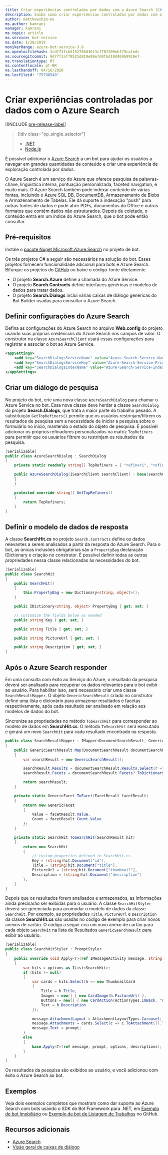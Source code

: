 ```yaml
---
title: Criar experiências controladas por dados com o Azure Search (C# v3) – Serviço de Bot
description: Saiba como criar experiências controladas por dados com o Azure Search e ajudar os usuários a navegar em grandes quantidades de conteúdo em um bot com o SDK do Bot Framework para .NET e Azure Search.
author: matthewshim-ms
ms.author: kamrani
manager: kamrani
ms.topic: article
ms.service: bot-service
ms.date: 1/28/2019
monikerRange: azure-bot-service-3.0
ms.openlocfilehash: 2cdf73fcb5152768d3613cf78f209ebf79ca1edc
ms.sourcegitcommit: 9d77f3aff9521d819e88efd0fbd19d469b9919e7
ms.translationtype: MT
ms.contentlocale: pt-BR
ms.lasthandoff: 04/16/2020
ms.locfileid: "75798540"
---
```

# <a name="create-data-driven-experiences-with-azure-search"></a>Criar experiências controladas por dados com o Azure Search 

[!INCLUDE [pre-release-label](../includes/pre-release-label-v3.md)]

> [!div class="op_single_selector"]
> - [.NET](../dotnet/bot-builder-dotnet-search-azure.md)
> - [Node.js](../nodejs/bot-builder-nodejs-search-azure.md)

É possível adicionar o [Azure Search](https://azure.microsoft.com/services/search/) a um bot para ajudar os usuários a navegar em grandes quantidades de conteúdo e criar uma experiência de exploração controlada por dados.

O Azure Search é um serviço do Azure que oferece pesquisa de palavras-chave, linguística interna, pontuação personalizada, faceted navigation, e muito mais. O Azure Search também pode indexar conteúdo de várias fontes, incluindo o Azure SQL DB, DocumentDB, Armazenamento de Blobs e Armazenamento de Tabelas. Ele dá suporte à indexação "push" para outras fontes de dados e pode abrir PDFs, documentos do Office e outros formatos que contém dados não estruturados. Depois de coletado, o conteúdo entra em um índice do Azure Search, que o bot pode então consultar.

## <a name="prerequisites"></a>Pré-requisitos

Instale o [pacote Nuget Microsoft.Azure.Search](https://www.nuget.org/packages/Microsoft.Azure.Search/4.0.0-preview) no projeto de bot.

Os três projetos C# a seguir são necessários na solução do bot. Esses projetos fornecem funcionalidade adicional para bots e Azure Search. Bifurque os projetos do [GitHub](https://aka.ms/v3-cs-search-demo) ou baixe o código-fonte diretamente.

- O projeto **Search.Azure** define a chamada do Azure Service.
- O projeto **Search.Contracts** define interfaces genéricas e modelos de dados para tratar dados.
- O projeto **Search.Dialogs** inclui várias caixas de diálogo genéricas do Bot Builder usadas para consultar o Azure Search.

## <a name="configure-azure-search-settings"></a>Definir configurações do Azure Search

Defina as configurações do Azure Search no arquivo **Web.config** do projeto usando suas próprias credenciais do Azure Search nos campos de valor. O construtor na classe `AzureSearchClient` usará essas configurações para registrar e associar o bot ao Azure Service.

```xml
<appSettings>
    <add key="SearchDialogsServiceName" value="Azure-Search-Service-Name" /> <!-- replace value field with Azure Service Name --> 
    <add key="SearchDialogsServiceKey" value="Azure-Search-Service-Primary-Key" /> <!-- replace value field with Azure Service Key --> 
    <add key="SearchDialogsIndexName" value="Azure-Search-Service-Index" /> <!-- replace value field with your Azure Search Index --> 
</appSettings>
```

## <a name="create-a-search-dialog"></a>Criar um diálogo de pesquisa

No projeto do bot, crie uma nova classe `AzureSearchDialog` para chamar o Azure Service no bot. Essa nova classe deve herdar a classe `SearchDialog` do projeto **Search.Dialogs**, que trata a maior parte do trabalho pesado. A substituição `GetTopRefiners()` permite que os usuários restrinjam/filtrem os resultados de pesquisa sem a necessidade de iniciar a pesquisa sobre o formulário no início, mantendo o estado do objeto de pesquisa. É possível adicionar os próprios refinadores personalizados na matriz `TopRefiners` para permitir que os usuários filtrem ou restrinjam os resultados da pesquisa. 

```cs
[Serializable]
public class AzureSearchDialog : SearchDialog
{
    private static readonly string[] TopRefiners = { "refiner1", "refiner2", "refiner3" }; // define your own custom refiners 

    public AzureSearchDialog(ISearchClient searchClient) : base(searchClient, multipleSelection: true)
    {
    }

    protected override string[] GetTopRefiners()
    {
        return TopRefiners;
    }
}
```

## <a name="define-the-response-data-model"></a>Definir o modelo de dados de resposta

A classe **SearchHit.cs** no projeto `Search.Contracts` define os dados relevantes a serem analisados a partir da resposta do Azure Search. Para o bot, as únicas inclusões obrigatórias são a `PropertyBag` declaração IDictionary e criação no construtor. É possível definir todas as outras propriedades nessa classe relacionadas às necessidades do bot. 

```cs
[Serializable]
public class SearchHit
{
    public SearchHit()
    {
        this.PropertyBag = new Dictionary<string, object>();
    }

    public IDictionary<string, object> PropertyBag { get; set; }

    // customize the fields below as needed 
    public string Key { get; set; }

    public string Title { get; set; }

    public string PictureUrl { get; set; }

    public string Description { get; set; }
}
```

## <a name="after-azure-search-responds"></a>Após o Azure Search responder 

Em uma consulta com êxito ao Serviço do Azure, o resultado da pesquisa deverá ser analisado para recuperar os dados relevantes para o bot exibir ao usuário. Para habilitar isso, será necessário criar uma classe `SearchResultMapper`. O objeto `GenericSearchResult` criado no construtor define uma lista e dicionário para armazenar resultados e facetas respectivamente, após cada resultado ser analisado em relação aos modelos de dados do bot. 

Sincronize as propriedades no método `ToSearchHit` para corresponder ao modelo de dados em **SearchHit.cs**. O método `ToSearchHit` será executado e gerará um novo `SearchHit` para cada resultado encontrado na resposta.  

```cs
public class SearchResultMapper : IMapper<DocumentSearchResult, GenericSearchResult>
{
    public GenericSearchResult Map(DocumentSearchResult documentSearchResult)
    {
        var searchResult = new GenericSearchResult();

        searchResult.Results = documentSearchResult.Results.Select(r => ToSearchHit(r)).ToList();
        searchResult.Facets = documentSearchResult.Facets?.ToDictionary(kv => kv.Key, kv => kv.Value.Select(f => ToFacet(f)));

        return searchResult;
    }

    private static GenericFacet ToFacet(FacetResult facetResult)
    {
        return new GenericFacet
        {
            Value = facetResult.Value,
            Count = facetResult.Count.Value
        };
    }

    private static SearchHit ToSearchHit(SearchResult hit)
    {
        return new SearchHit
        {
            // custom properties defined in SearchHit.cs 
            Key = (string)hit.Document["id"],
            Title = (string)hit.Document["title"],
            PictureUrl = (string)hit.Document["thumbnail"],
            Description = (string)hit.Document["description"]
        };
    }
}
```
Depois que os resultados forem analisados e armazenados, as informações ainda precisarão ser exibidas para o usuário. A classe `SearchHitStyler` deverá ser gerenciada para acomodar o modelo de dados da classe `SearchHit`. Por exemplo, as propriedades `Title`, `PictureUrl` e `Description` da classe **SearchHit.cs** são usadas no código de exemplo para criar novos anexos de cartão. O código a seguir cria um novo anexo de cartão para cada objeto `SearchHit` na lista de Resultados `GenericSearchResult` para exibir ao usuário.   

```cs
[Serializable]
public class SearchHitStyler : PromptStyler
{
    public override void Apply<T>(ref IMessageActivity message, string prompt, IReadOnlyList<T> options, IReadOnlyList<string> descriptions = null)
    {
        var hits = options as IList<SearchHit>;
        if (hits != null)
        {
            var cards = hits.Select(h => new ThumbnailCard
            {
                Title = h.Title,
                Images = new[] { new CardImage(h.PictureUrl) },
                Buttons = new[] { new CardAction(ActionTypes.ImBack, "Pick this one", value: h.Key) },
                Text = h.Description
            });

            message.AttachmentLayout = AttachmentLayoutTypes.Carousel;
            message.Attachments = cards.Select(c => c.ToAttachment()).ToList();
            message.Text = prompt;
        }
        else
        {
            base.Apply<T>(ref message, prompt, options, descriptions);
        }
    }
}
```
Os resultados da pesquisa são exibidos ao usuário, e você adicionou com êxito o Azure Search ao bot.

## <a name="samples"></a>Exemplos

Veja dois exemplos completos que mostram como dar suporte ao Azure Search com bots usando o SDK do Bot Framework para .NET, em [Exemplo de bot Imobiliário](https://github.com/Microsoft/BotBuilder-Samples/tree/v3-sdk-samples/CSharp/demo-Search/RealEstateBot) ou [Exemplo de bot de Listagem de Trabalhos](https://github.com/Microsoft/BotBuilder-Samples/tree/v3-sdk-samples/CSharp/demo-Search/JobListingBot) no GitHub. 

## <a name="additional-resources"></a>Recursos adicionais

- [Azure Search][search]
- [Visão geral de caixas de diálogo](bot-builder-dotnet-dialogs.md)

[search]: /azure/search/search-what-is-azure-search
